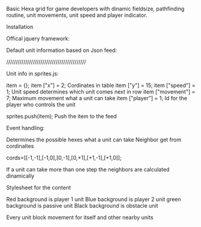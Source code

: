 Basic Hexa grid for game developers with dinamic fieldsize, pathfinding routine, unit movements, unit speed and player indicator.

Installation




Offical jquery framework:


<script src='jquery.js'></script>




Default unit information based on Json feed:


<script src='sprites.js'></script>



//////////////////////////////////////////



Unit info in sprites.js:

item = {};
        item ["x"] = 2;                 Cordinates in table
        item ["y"] = 15;
        item ["speed"] = 1;             Unit speed determines which unit comes next in row
        item ["movement"] = 7;          Maximum movement what a unit can take
        item ["player"] = 1;            Id for the player who controls the unit
        
        
sprites.push(item);	                    Push the item to the feed











Event handling:

<script src='events.js'></script>


Determines the possible hexes what a unit can take
Neighbor get from cordinaltes  

cords=[[-1,-1],[-1,0],[0,-1],[0,+1],[+1,-1],[+1,0]];

If a unit can take more than one step the neighbors are calculated dinamically







Stylesheet for the content


<link rel="stylesheet" href="playfield.css">

Red background is player 1 unit
Blue background is player 2 unit
green background is passive unit
Black background is obstacle unit



Every unit block movement for itself and other nearby units

